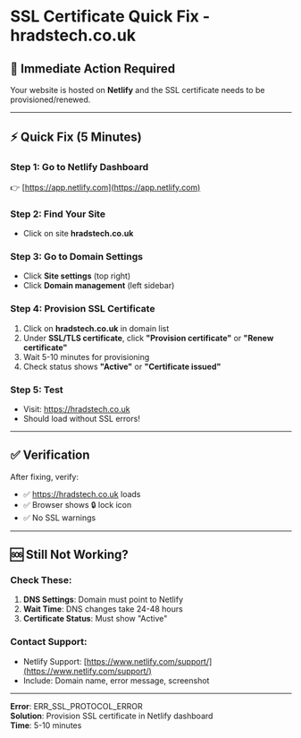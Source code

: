 # SSL Certificate Quick Fix - hradstech.co.uk

## 🚨 Immediate Action Required

Your website is hosted on **Netlify** and the SSL certificate needs to be provisioned/renewed.

---

## ⚡ Quick Fix (5 Minutes)

### Step 1: Go to Netlify Dashboard
👉 [https://app.netlify.com](https://app.netlify.com)

### Step 2: Find Your Site
- Click on site **hradstech.co.uk**

### Step 3: Go to Domain Settings
- Click **Site settings** (top right)
- Click **Domain management** (left sidebar)

### Step 4: Provision SSL Certificate
1. Click on **hradstech.co.uk** in domain list
2. Under **SSL/TLS certificate**, click **"Provision certificate"** or **"Renew certificate"**
3. Wait 5-10 minutes for provisioning
4. Check status shows **"Active"** or **"Certificate issued"**

### Step 5: Test
- Visit: https://hradstech.co.uk
- Should load without SSL errors!

---

## ✅ Verification

After fixing, verify:
- ✅ https://hradstech.co.uk loads
- ✅ Browser shows 🔒 lock icon
- ✅ No SSL warnings

---

## 🆘 Still Not Working?

### Check These:
1. **DNS Settings**: Domain must point to Netlify
2. **Wait Time**: DNS changes take 24-48 hours
3. **Certificate Status**: Must show "Active"

### Contact Support:
- Netlify Support: [https://www.netlify.com/support/](https://www.netlify.com/support/)
- Include: Domain name, error message, screenshot

---

**Error**: ERR_SSL_PROTOCOL_ERROR  
**Solution**: Provision SSL certificate in Netlify dashboard  
**Time**: 5-10 minutes

